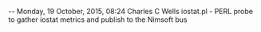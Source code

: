 -- Monday, 19 October, 2015, 08:24 Charles C Wells
iostat.pl - PERL probe to gather iostat metrics and publish to the Nimsoft bus
